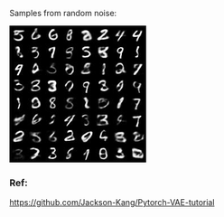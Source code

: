 

Samples from random noise:

![teaser](assets/generated_samples.jpg)




### Ref:

https://github.com/Jackson-Kang/Pytorch-VAE-tutorial

